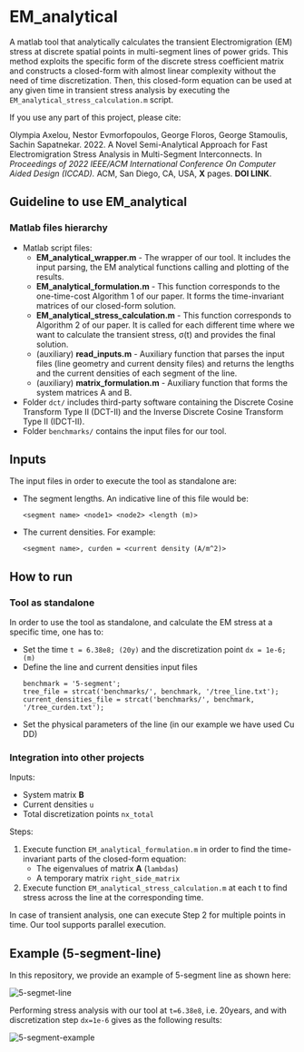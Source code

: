 # EM_analytical
A matlab tool that analytically calculates the transient Electromigration (EM) stress at discrete spatial points in multi-segment lines of power grids. This method exploits the specific form of the discrete stress coefficient matrix and constructs a closed-form with almost linear complexity without the need of time discretization. Then, this closed-form equation can be used at any given time in transient stress analysis by executing the `EM_analytical_stress_calculation.m` script.

If you use any part of this project, please cite:

Olympia Axelou, Nestor Evmorfopoulos, George Floros, George Stamoulis, Sachin Sapatnekar. 2022. A Novel Semi-Analytical Approach for Fast Electromigration Stress Analysis in Multi-Segment Interconnects. In *Proceedings of 2022 IEEE/ACM International Conference On Computer Aided Design (ICCAD).* ACM, San Diego, CA, USA, **X** pages. **DOI LINK**.

## Guideline to use EM_analytical

### Matlab files hierarchy

- Matlab script files:
  - **EM_analytical_wrapper.m** - The wrapper of our tool. It includes the input parsing, the EM analytical functions calling and plotting of the results.
  - **EM_analytical_formulation.m** - This function corresponds to the one-time-cost Algorithm 1 of our paper. It forms the time-invariant matrices of our closed-form solution.
  - **EM_analytical_stress_calculation.m** - This function corresponds to Algorithm 2 of our paper. It is called for each different time where we want to calculate the transient stress, σ(t) and provides the final solution. 
  - (auxiliary) **read_inputs.m** - Auxiliary function that parses the input files (line geometry and current density files) and returns the lengths and the current densities of each segment of the line. 
  - (auxiliary) **matrix_formulation.m** - Auxiliary function that forms the system matrices A and B.
- Folder ``dct/`` includes third-party software containing the Discrete Cosine Transform Type II (DCT-II) and the Inverse Discrete Cosine Transform Type II (IDCT-II).
- Folder ``benchmarks/`` contains the input files for our tool.

## Inputs

The input files in order to execute the tool as standalone are:
- The segment lengths. An indicative line of this file would be:
  ```
  <segment name> <node1> <node2> <length (m)>
  ```
- The current densities. For example:
  ```
  <segment name>, curden = <current density (A/m^2)>
  ```

## How to run

### Tool as standalone

In order to use the tool as standalone, and calculate the EM stress at a specific time, one has to: 
- Set the time ``t = 6.38e8; (20y)`` and the discretization point ``dx = 1e-6; (m)``
- Define the line and current densities input files
  ```
  benchmark = '5-segment';
  tree_file = strcat('benchmarks/', benchmark, '/tree_line.txt');
  current_densities_file = strcat('benchmarks/', benchmark, '/tree_curden.txt');
  ```
- Set the physical parameters of the line (in our example we have used Cu DD)

### Integration into other projects

Inputs:
  - System matrix **B**
  - Current densities ``u``
  - Total discretization points ``nx_total``

Steps:
1. Execute function ``EM_analytical_formulation.m`` in order to find the time-invariant parts of the closed-form equation:
   - The eigenvalues of matrix **A** (``lambdas``) 
   - A temporary matrix ``right_side_matrix``
2. Execute function ``EM_analytical_stress_calculation.m`` at each t to find stress across the line at the corresponding time.

In case of transient analysis, one can execute Step 2 for multiple points in time. Our tool supports parallel execution.

## Example (5-segment-line) 

In this repository, we provide an example of 5-segment line as shown here:

![5-segmet-line](https://user-images.githubusercontent.com/33567827/180488332-1daded0f-e0aa-482c-96ab-c6d653d99a42.png)


Performing stress analysis with our tool at ``t=6.38e8``, i.e. 20years, and with discretization step ``dx=1e-6`` gives as the following results:

![5-segment-example](https://user-images.githubusercontent.com/33567827/180483074-c9c4df4f-f890-437c-94a5-1bb40af0a296.png)




